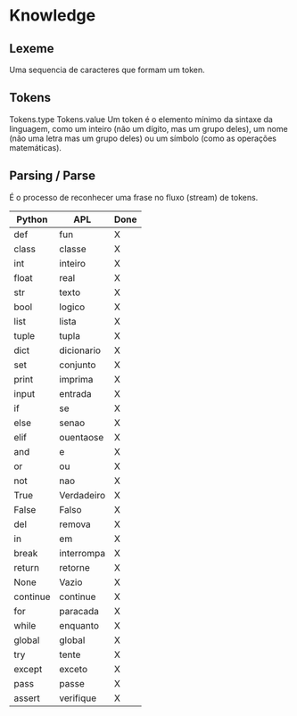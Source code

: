 # Knowledge

## Lexeme

Uma sequencia de caracteres que formam um token.

## Tokens

Tokens.type
Tokens.value
Um token é o elemento mínimo da sintaxe da linguagem, como um inteiro (não um dígito, mas um grupo deles), 
um nome (não uma letra mas um grupo deles) ou um símbolo (como as operações matemáticas).

## Parsing / Parse

É o processo de reconhecer uma frase no fluxo (stream) de tokens.


|Python| APL |Done|
|-----|-----|-----|
|def|fun|X|
|class|classe|X|
|int|inteiro|X|
|float|real|X|
|str|texto|X|
|bool|logico|X|
|list|lista|X|
|tuple|tupla|X|
|dict|dicionario|X|
|set|conjunto|X|
|print|imprima|X|
|input|entrada|X|
|if|se|X|
|else|senao|X|
|elif|ouentaose|X|
|and|e|X|
|or|ou|X|
|not|nao|X|
|True|Verdadeiro|X|
|False|Falso|X|
|del|remova|X|
|in|em|X|
|break|interrompa|X|
|return|retorne|X|
|None|Vazio|X|
|continue|continue|X|
|for| paracada|X|
|while|enquanto|X|
|global|global|X|
|try|tente|X|
|except|exceto|X|
|pass|passe|X|
|assert|verifique|X|

```